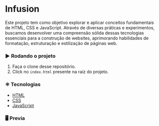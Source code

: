 # Infusion

Este projeto tem como objetivo explorar e aplicar conceitos fundamentais de HTML, CSS e JavaScript. Através de diversas práticas e experimentos, buscamos desenvolver uma compreensão sólida dessas tecnologias essenciais para a construção de websites, aprimorando habilidades de formatação, estruturação e estilização de páginas web.

### :arrow_forward: Rodando o projeto
1. Faça o clone desse repositório.
2. Click no `index.html` presente na raíz do projeto.


### :atom_symbol: Tecnologias 
* [HTML](https://developer.mozilla.org/pt-BR/docs/Web/HTML)
* [CSS](https://developer.mozilla.org/pt-BR/docs/Web/CSS)
* [JavaScript](https://developer.mozilla.org/pt-BR/docs/Web/JavaScript)


### :desktop_computer: Previa